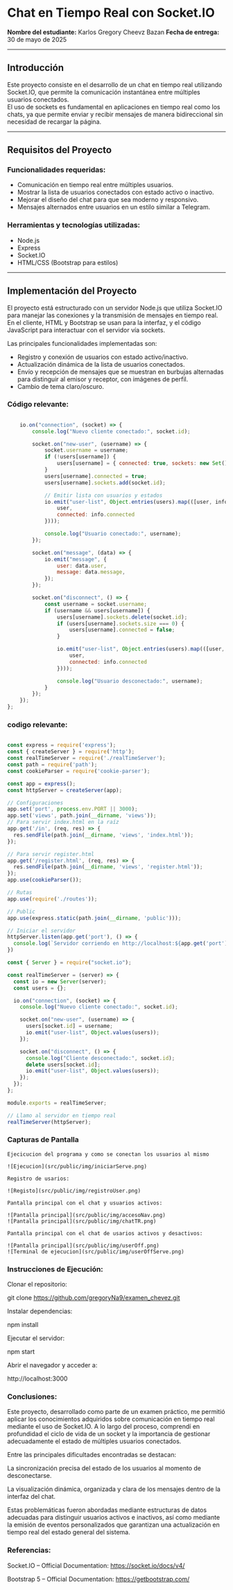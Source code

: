# Chat en Tiempo Real con Socket.IO

**Nombre del estudiante:** Karlos Gregory Cheevz Bazan
**Fecha de entrega:** 30 de mayo de 2025

---

## Introducción

Este proyecto consiste en el desarrollo de un chat en tiempo real utilizando Socket.IO, que permite la comunicación instantánea entre múltiples usuarios conectados.  
El uso de sockets es fundamental en aplicaciones en tiempo real como los chats, ya que permite enviar y recibir mensajes de manera bidireccional sin necesidad de recargar la página.

---

## Requisitos del Proyecto

### Funcionalidades requeridas:
- Comunicación en tiempo real entre múltiples usuarios.
- Mostrar la lista de usuarios conectados con estado activo o inactivo.
- Mejorar el diseño del chat para que sea moderno y responsivo.
- Mensajes alternados entre usuarios en un estilo similar a Telegram.

### Herramientas y tecnologías utilizadas:
- Node.js
- Express
- Socket.IO
- HTML/CSS (Bootstrap para estilos)

---

## Implementación del Proyecto

El proyecto está estructurado con un servidor Node.js que utiliza Socket.IO para manejar las conexiones y la transmisión de mensajes en tiempo real.  
En el cliente, HTML y Bootstrap se usan para la interfaz, y el código JavaScript para interactuar con el servidor vía sockets.

Las principales funcionalidades implementadas son:  
- Registro y conexión de usuarios con estado activo/inactivo.  
- Actualización dinámica de la lista de usuarios conectados.  
- Envío y recepción de mensajes que se muestran en burbujas alternadas para distinguir al emisor y receptor, con imágenes de perfil.  
- Cambio de tema claro/oscuro.  

### Código relevante:
```js (realTimeServer): 

    io.on("connection", (socket) => {
        console.log("Nuevo cliente conectado:", socket.id);

        socket.on("new-user", (username) => {
            socket.username = username;
            if (!users[username]) {
                users[username] = { connected: true, sockets: new Set() };
            }
            users[username].connected = true;
            users[username].sockets.add(socket.id);

            // Emitir lista con usuarios y estados
            io.emit("user-list", Object.entries(users).map(([user, info]) => ({
                user,
                connected: info.connected
            })));

            console.log("Usuario conectado:", username);
        });

        socket.on("message", (data) => {
            io.emit("message", {
                user: data.user,
                message: data.message,
            });
        });

        socket.on("disconnect", () => {
            const username = socket.username;
            if (username && users[username]) {
                users[username].sockets.delete(socket.id);
                if (users[username].sockets.size === 0) {
                    users[username].connected = false;
                }

                io.emit("user-list", Object.entries(users).map(([user, info]) => ({
                    user,
                    connected: info.connected
                })));

                console.log("Usuario desconectado:", username);
            }
        });
    });
};
```
### codigo relevante: 

```js (realTimeServer):

const express = require('express');
const { createServer } = require('http');
const realTimeServer = require('./realTimeServer');
const path = require('path');
const cookieParser = require('cookie-parser');

const app = express();
const httpServer = createServer(app);

// Configuraciones
app.set('port', process.env.PORT || 3000);
app.set('views', path.join(__dirname, 'views'));
// Para servir index.html en la raíz
app.get('/in', (req, res) => {
  res.sendFile(path.join(__dirname, 'views', 'index.html'));
});

// Para servir register.html
app.get('/register.html', (req, res) => {
  res.sendFile(path.join(__dirname, 'views', 'register.html'));
});
app.use(cookieParser());

// Rutas
app.use(require('./routes'));

// Public
app.use(express.static(path.join(__dirname, 'public')));

// Iniciar el servidor
httpServer.listen(app.get('port'), () => {
  console.log(`Servidor corriendo en http://localhost:${app.get('port')}`);
})

const { Server } = require("socket.io");

const realTimeServer = (server) => {
  const io = new Server(server);
  const users = {};

  io.on("connection", (socket) => {
    console.log("Nuevo cliente conectado:", socket.id);

    socket.on("new-user", (username) => {
      users[socket.id] = username;
      io.emit("user-list", Object.values(users));
    });

    socket.on("disconnect", () => {
      console.log("Cliente desconectado:", socket.id);
      delete users[socket.id];
      io.emit("user-list", Object.values(users));
    });
  });
};

module.exports = realTimeServer;

// Llamo al servidor en tiempo real
realTimeServer(httpServer);

```


### Capturas de Pantalla
```Imagenes de ejecucion:
Ejecicucion del programa y como se conectan los usuarios al mismo

![Ejecucion](src/public/img/iniciarServe.png)

Registro de usarios:

![Registo](src/public/img/registroUser.png)

Pantalla principal con el chat y usuarios activos:

![Pantalla principal](src/public/img/accesoNav.png)
![Pantalla principal](src/public/img/chatTR.png)

Pantalla principal con el chat de usarios activos y desactivos:

![Pantalla principal](src/public/img/userOff.png)
![Terminal de ejecucion](src/public/img/userOffServe.png)
```

### Instrucciones de Ejecución:

Clonar el repositorio:

git clone https://github.com/gregoryNa9/examen_chevez.git

Instalar dependencias:

npm install

Ejecutar el servidor:

npm start

Abrir el navegador y acceder a:

http://localhost:3000



### Conclusiones:

Este proyecto, desarrollado como parte de un examen práctico, me permitió aplicar los conocimientos adquiridos sobre comunicación en tiempo real mediante el uso de Socket.IO. A lo largo del proceso, comprendí en profundidad el ciclo de vida de un socket y la importancia de gestionar adecuadamente el estado de múltiples usuarios conectados.

Entre las principales dificultades encontradas se destacan:

La sincronización precisa del estado de los usuarios al momento de desconectarse.

La visualización dinámica, organizada y clara de los mensajes dentro de la interfaz del chat.

Estas problemáticas fueron abordadas mediante estructuras de datos adecuadas para distinguir usuarios activos e inactivos, así como mediante la emisión de eventos personalizados que garantizan una actualización en tiempo real del estado general del sistema.


### Referencias:
Socket.IO – Official Documentation: 
https://socket.io/docs/v4/

Bootstrap 5 – Official Documentation: 
https://getbootstrap.com/


